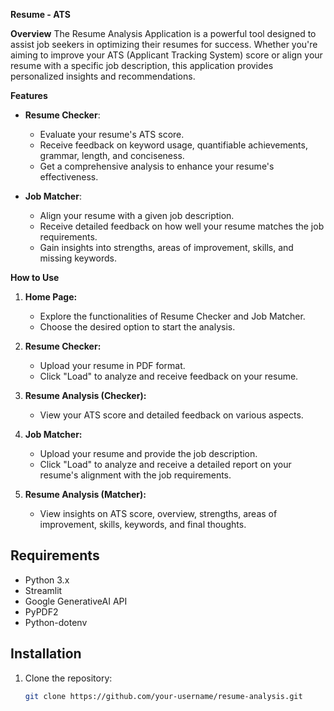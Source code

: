 **Resume - ATS**

**Overview**
The Resume Analysis Application is a powerful tool designed to assist job seekers in optimizing their resumes for success. Whether you're aiming to improve your ATS (Applicant Tracking System) score or align your resume with a specific job description, this application provides personalized insights and recommendations.

**Features**

- **Resume Checker**:
  - Evaluate your resume's ATS score.
  - Receive feedback on keyword usage, quantifiable achievements, grammar, length, and conciseness.
  - Get a comprehensive analysis to enhance your resume's effectiveness.

- **Job Matcher**:
  - Align your resume with a given job description.
  - Receive detailed feedback on how well your resume matches the job requirements.
  - Gain insights into strengths, areas of improvement, skills, and missing keywords.

**How to Use**

1. **Home Page:**
   - Explore the functionalities of Resume Checker and Job Matcher.
   - Choose the desired option to start the analysis.

2. **Resume Checker:**
   - Upload your resume in PDF format.
   - Click "Load" to analyze and receive feedback on your resume.

3. **Resume Analysis (Checker):**
   - View your ATS score and detailed feedback on various aspects.

4. **Job Matcher:**
   - Upload your resume and provide the job description.
   - Click "Load" to analyze and receive a detailed report on your resume's alignment with the job requirements.

5. **Resume Analysis (Matcher):**
   - View insights on ATS score, overview, strengths, areas of improvement, skills, keywords, and final thoughts.

## Requirements

- Python 3.x
- Streamlit
- Google GenerativeAI API
- PyPDF2
- Python-dotenv

## Installation

1. Clone the repository:

   ```bash
   git clone https://github.com/your-username/resume-analysis.git
